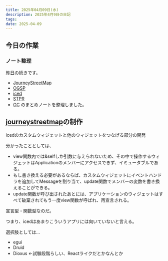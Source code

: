```yaml
---
title: 2025年04月09日(水)
description: 2025年4月9日の日記
tags:
date: 2025-04-09
---
```

## 今日の作業
### ノート整理
[昨日](2025-04-08.md)の続きです。

- [JourneyStreetMap](../../../develop/JourneyStreetMap/JourneyStreetMap.md)
- [OGSP](../../../okayugroup/OGSP/OGSP.md)
- [iced](../../develop/Knowledge/libs/ui/iced/iced.md)
- [STPR](../../../favorite/STPR/STPR.md)
- [GC](../../../develop/Knowledge/lang/ガベージコレクション.md)
のまとめノートを整理しました。

## [journeystreetmap](../../../develop/JourneyStreetMap/JourneyStreetMap.md)の制作
icedのカスタムウィジェットと他のウィジェットをつなげる部分の開発

分かったこととしては、
- view関数内では&selfしか引数に与えられないため、その中で操作するウィジェットはApplicationのメンバーにアクセスできず、イミュータブルである。
- もし書き換える必要があるならば、カスタムウィジェットにイベントハンドラを追加してMessageを割り当て、update関数でメンバーの変数を書き換えることができる。
- update関数が呼び出されたあとには、アプリケーションのウィジェットはすべて破棄されてもう一度view関数が呼ばれ、再宣言される。

宣言型・関数型なのだ。

つまり、icedはあまりこういうアプリには向いていないと言える。

選択肢としては...
- egui
- Druid
- Dioxus ←試験段階らしい、Reactライクだとかなんとか